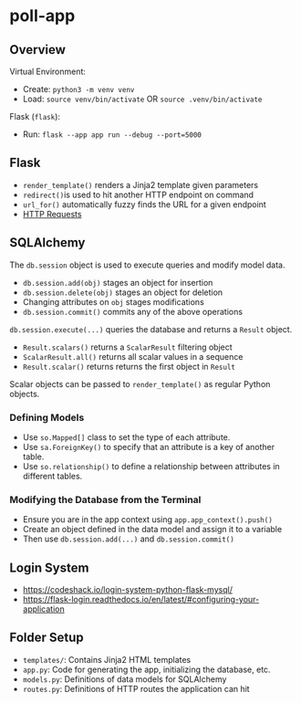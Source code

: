 # poll-app

## Overview

Virtual Environment:
- Create:  `python3 -m venv venv`
- Load: `source venv/bin/activate` OR `source .venv/bin/activate`

Flask (`flask`):
- Run: `flask --app app run --debug --port=5000`

## Flask

- `render_template()` renders a Jinja2 template given parameters
- `redirect()`is used to hit another HTTP endpoint on command
- `url_for()` automatically fuzzy finds the URL for a given endpoint
- [HTTP Requests](https://stackoverflow.com/questions/10434599/get-the-data-received-in-a-flask-request)

## SQLAlchemy

The `db.session` object is used to execute queries and modify model data.
- `db.session.add(obj)` stages an object for insertion
- `db.session.delete(obj)` stages an object for deletion
- Changing attributes on `obj` stages modifications
- `db.session.commit()` commits any of the above operations

`db.session.execute(...)` queries the database and returns a `Result` object.
- `Result.scalars()` returns a `ScalarResult` filtering object
- `ScalarResult.all()` returns all scalar values in a sequence
- `Result.scalar()` returns returns the first object in `Result`

Scalar objects can be passed to `render_template()` as regular Python objects.

### Defining Models

- Use `so.Mapped[]` class to set the type of each attribute.
- Use `sa.ForeignKey()` to specify that an attribute is a key of another table.
- Use `so.relationship()` to define a relationship between attributes in different tables.

### Modifying the Database from the Terminal

- Ensure you are in the app context using `app.app_context().push()` 
- Create an object defined in the data model and assign it to a variable
- Then use `db.session.add(...)` and `db.session.commit()`

## Login System

- https://codeshack.io/login-system-python-flask-mysql/
- https://flask-login.readthedocs.io/en/latest/#configuring-your-application

## Folder Setup

- `templates/`: Contains Jinja2 HTML templates
- `app.py`: Code for generating the app, initializing the database, etc.
- `models.py`: Definitions of data models for SQLAlchemy
- `routes.py`: Definitions of HTTP routes the application can hit
